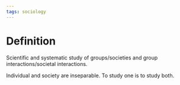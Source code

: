 ```yaml
---
tags: sociology
---
```


# Definition

Scientific and systematic study of groups/societies and group interactions/societal interactions.

Individual and society are inseparable. To study one is to study both.
